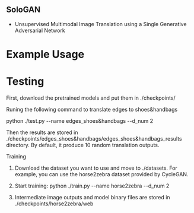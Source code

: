 ## SoloGAN
* Unsupervised Multimodal Image Translation using a Single Generative Adversarial Network

# Example Usage
Testing
=
First, download the pretrained models and put them in ./checkpoints/

Runing the following command to translate edges to shoes&handbags

python ./test.py --name edges_shoes&handbags --d_num 2 

Then the results are stored in ./checkpoints/edges_shoes&handbags/edges_shoes&handbags_results directory. By default, it produce 10 random translation outputs.

Training
1. Download the dataset you want to use and move to ./datasets. For example, you can use the horse2zebra dataset provided by CycleGAN.
2. Start training:
	python ./train.py --name horse2zebra --d_num 2

3. Intermediate image outputs and model binary files are stored in ./checkpoints/horse2zebra/web	
